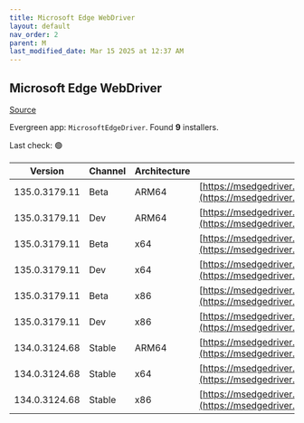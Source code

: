 ```yaml
---
title: Microsoft Edge WebDriver
layout: default
nav_order: 2
parent: M
last_modified_date: Mar 15 2025 at 12:37 AM
---
```


## Microsoft Edge WebDriver

[Source](https://www.microsoft.com/edge)

Evergreen app: `MicrosoftEdgeDriver`. Found **9** installers.

Last check: 🟢

| Version       | Channel | Architecture | URI                                                                                                                                            |
| ------------- | ------- | ------------ | ---------------------------------------------------------------------------------------------------------------------------------------------- |
| 135.0.3179.11 | Beta    | ARM64        | [https://msedgedriver.azureedge.net/135.0.3179.11/edgedriver_arm64.zip](https://msedgedriver.azureedge.net/135.0.3179.11/edgedriver_arm64.zip) |
| 135.0.3179.11 | Dev     | ARM64        | [https://msedgedriver.azureedge.net/135.0.3179.11/edgedriver_arm64.zip](https://msedgedriver.azureedge.net/135.0.3179.11/edgedriver_arm64.zip) |
| 135.0.3179.11 | Beta    | x64          | [https://msedgedriver.azureedge.net/135.0.3179.11/edgedriver_win64.zip](https://msedgedriver.azureedge.net/135.0.3179.11/edgedriver_win64.zip) |
| 135.0.3179.11 | Dev     | x64          | [https://msedgedriver.azureedge.net/135.0.3179.11/edgedriver_win64.zip](https://msedgedriver.azureedge.net/135.0.3179.11/edgedriver_win64.zip) |
| 135.0.3179.11 | Beta    | x86          | [https://msedgedriver.azureedge.net/135.0.3179.11/edgedriver_win32.zip](https://msedgedriver.azureedge.net/135.0.3179.11/edgedriver_win32.zip) |
| 135.0.3179.11 | Dev     | x86          | [https://msedgedriver.azureedge.net/135.0.3179.11/edgedriver_win32.zip](https://msedgedriver.azureedge.net/135.0.3179.11/edgedriver_win32.zip) |
| 134.0.3124.68 | Stable  | ARM64        | [https://msedgedriver.azureedge.net/134.0.3124.68/edgedriver_arm64.zip](https://msedgedriver.azureedge.net/134.0.3124.68/edgedriver_arm64.zip) |
| 134.0.3124.68 | Stable  | x64          | [https://msedgedriver.azureedge.net/134.0.3124.68/edgedriver_win64.zip](https://msedgedriver.azureedge.net/134.0.3124.68/edgedriver_win64.zip) |
| 134.0.3124.68 | Stable  | x86          | [https://msedgedriver.azureedge.net/134.0.3124.68/edgedriver_win32.zip](https://msedgedriver.azureedge.net/134.0.3124.68/edgedriver_win32.zip) |
